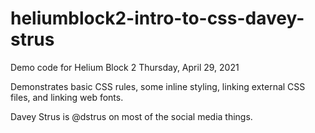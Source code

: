 # heliumblock2-intro-to-css-davey-strus

Demo code for Helium Block 2 Thursday, April 29, 2021

Demonstrates basic CSS rules, some inline styling, linking external CSS files, and linking web fonts. 

Davey Strus is @dstrus on most of the social media things. 
